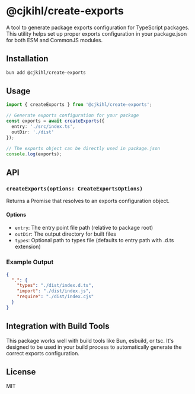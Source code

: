 # @cjkihl/create-exports

A tool to generate package exports configuration for TypeScript packages. This utility helps set up proper exports configuration in your package.json for both ESM and CommonJS modules.

## Installation

```bash
bun add @cjkihl/create-exports
```

## Usage

```typescript
import { createExports } from '@cjkihl/create-exports';

// Generate exports configuration for your package
const exports = await createExports({
  entry: './src/index.ts',
  outDir: './dist'
});

// The exports object can be directly used in package.json
console.log(exports);
```

## API

### `createExports(options: CreateExportsOptions)`

Returns a Promise that resolves to an exports configuration object.

#### Options

- `entry`: The entry point file path (relative to package root)
- `outDir`: The output directory for built files
- `types`: Optional path to types file (defaults to entry path with .d.ts extension)

### Example Output

```json
{
  ".": {
    "types": "./dist/index.d.ts",
    "import": "./dist/index.js",
    "require": "./dist/index.cjs"
  }
}
```

## Integration with Build Tools

This package works well with build tools like Bun, esbuild, or tsc. It's designed to be used in your build process to automatically generate the correct exports configuration.

## License

MIT
